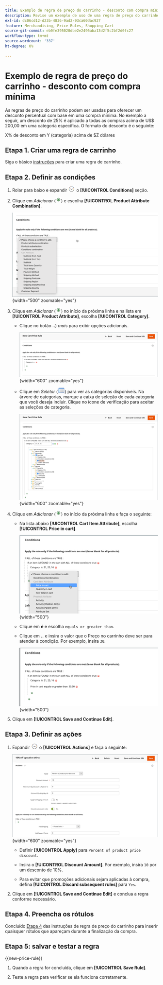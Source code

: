 ```yaml
---
title: Exemplo de regra de preço do carrinho - desconto com compra mínima
description: Revise um exemplo de uso de uma regra de preço do carrinho para oferecer um desconto com uma compra mínima.
exl-id: dc06cd12-d23b-4836-9ad2-93ca60dac927
feature: Merchandising, Price Rules, Shopping Cart
source-git-commit: eb0fe395020dbe2e2496aba13d2f5c2bf2d0fc27
workflow-type: tm+mt
source-wordcount: '337'
ht-degree: 0%

---
```


# Exemplo de regra de preço do carrinho - desconto com compra mínima

As regras de preço do carrinho podem ser usadas para oferecer um desconto percentual com base em uma compra mínima. No exemplo a seguir, um desconto de 25% é aplicado a todas as compras acima de US$ 200,00 em uma categoria específica. O formato do desconto é o seguinte:

X% de desconto em Y (categoria) acima de $Z dólares

## Etapa 1. Criar uma regra de carrinho

Siga o básico [instruções](price-rules-cart.md) para criar uma regra de carrinho.

## Etapa 2. Definir as condições

1. Rolar para baixo e expandir ![Seletor de expansão](../assets/icon-display-expand.png) o **[!UICONTROL Conditions]** seção.

1. Clique em _Adicionar_ (![Ícone Adicionar](../assets/icon-add-green-circle.png)) e escolha **[!UICONTROL Product Attribute Combination]**.

   ![Condição de regra de preço do carrinho - combinação de atributo do produto](./assets/condition1.png){width="500" zoomable="yes"}

1. Clique em _Adicionar_ (![Ícone Adicionar](../assets/icon-add-green-circle.png)) no início da próxima linha e na lista em **[!UICONTROL Product Attribute]**, escolha **[!UICONTROL Category]**.

   - Clique no botão **..**) _mais_ para exibir opções adicionais.

     ![Condição da regra de preço do carrinho - opções de categoria](./assets/condition3.png){width="600" zoomable="yes"}

   - Clique em _Seletor_ (![Ícone de Lista](../assets/icon-list-chooser.png)) para ver as categorias disponíveis. Na árvore de categorias, marque a caixa de seleção de cada categoria que você deseja incluir. Clique no ícone de verificação para aceitar as seleções de categoria.

     ![Condição de regra de preço do carrinho - categoria](./assets/condition4.png){width="600" zoomable="yes"}

1. Clique em _Adicionar_ (![Ícone Adicionar](../assets/icon-add-green-circle.png)) no início da próxima linha e faça o seguinte:

   - Na lista abaixo **[!UICONTROL Cart Item Attribute]**, escolha **[!UICONTROL Price in cart]**.

     ![Condição de regra de preço do carrinho - atributo de item do carrinho](./assets/condition5.png){width="500"}

   - Clique em **é** e escolha `equals or greater than`.

   - Clique em **..** e insira o valor que o Preço no carrinho deve ser para atender à condição. Por exemplo, insira `30`.

     ![Condição da regra de preço do carrinho - preço no carrinho](./assets/condition6.png){width="500"}

1. Clique em **[!UICONTROL Save and Continue Edit]**.

## Etapa 3. Definir as ações

1. Expandir ![Seletor de expansão](../assets/icon-display-expand.png) o **[!UICONTROL Actions]** e faça o seguinte:

   ![Ações de regra de preço do carrinho](./assets/minimum-discount-actions.png){width="600" zoomable="yes"}

   - Definir **[!UICONTROL Apply]** para `Percent of product price discount`.

   - Insira o **[!UICONTROL Discount Amount]**. Por exemplo, insira `10` por um desconto de 10%.

   - Para evitar que promoções adicionais sejam aplicadas à compra, defina **[!UICONTROL Discard subsequent rules]** para `Yes`.

1. Clique em **[!UICONTROL Save and Continue Edit]** e conclua a regra conforme necessário.

## Etapa 4. Preencha os rótulos

Concluído [Etapa 4](price-rules-cart.md) das instruções de regra de preço do carrinho para inserir quaisquer rótulos que apareçam durante a finalização da compra.

## Etapa 5: salvar e testar a regra

{{new-price-rule}}

1. Quando a regra for concluída, clique em **[!UICONTROL Save Rule]**.

1. Teste a regra para verificar se ela funciona corretamente.
